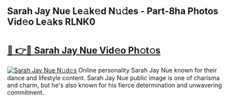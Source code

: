 ## Sarah Jay Nue Le𝚊k𝚎d N𝚞𝚍es - Part-8ha Photos Vid𝚎o Le𝚊ks RLNK0

# <h2><a href="http://fb3wbo.evod.top/?m=Sarah+Jay+Nue">🔗 👉🔴 Sarah Jay Nue Vid𝚎o Ph𝚘t𝚘s</a></h2>

[![Sarah Jay Nue N𝚞d𝚎s](https://i.imgur.com/8V9OHl7.gif)](http://fb3wbo.evod.top/?m=Sarah+Jay+Nue)
Online personality Sarah Jay Nue known for their dance and lifestyle content. Sarah Jay Nue public image is one of charisma and charm, but he's also known for his fierce determination and unwavering commitment. 
